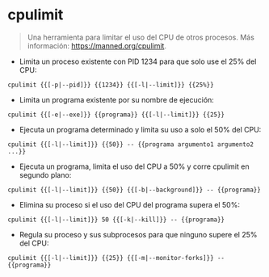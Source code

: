 # cpulimit

> Una herramienta para limitar el uso del CPU de otros procesos.
> Más información: <https://manned.org/cpulimit>.

- Limita un proceso existente con PID 1234 para que solo use el 25% del CPU:

`cpulimit {{[-p|--pid]}} {{1234}} {{[-l|--limit]}} {{25%}}`

- Limita un programa existente por su nombre de ejecución:

`cpulimit {{[-e|--exe]}} {{programa}} {{[-l|--limit]}} {{25}}`

- Ejecuta un programa determinado y limita su uso a solo el 50% del CPU:

`cpulimit {{[-l|--limit]}} {{50}} -- {{programa argumento1 argumento2 ...}}`

- Ejecuta un programa, limita el uso del CPU a 50% y corre cpulimit en segundo plano:

`cpulimit {{[-l|--limit]}} {{50}} {{[-b|--background]}} -- {{programa}}`

- Elimina su proceso si el uso del CPU del programa supera el 50%:

`cpulimit {{[-l|--limit]}} 50 {{[-k|--kill]}} -- {{programa}}`

- Regula su proceso y sus subprocesos para que ninguno supere el 25% del CPU:

`cpulimit {{[-l|--limit]}} {{25}} {{[-m|--monitor-forks]}} -- {{programa}}`
